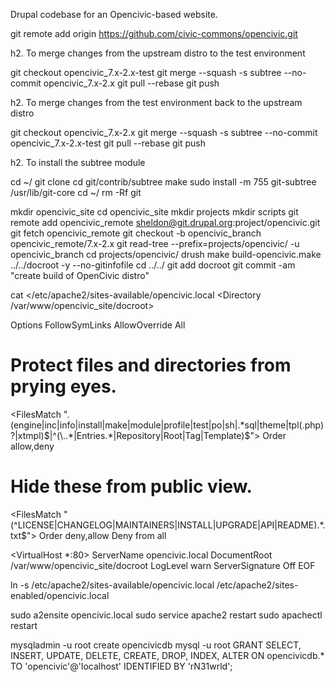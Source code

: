 Drupal codebase for an Opencivic-based website.

git remote add origin https://github.com/civic-commons/opencivic.git

h2. To merge changes from the upstream distro to the test environment

git checkout opencivic_7.x-2.x-test
git merge --squash -s subtree --no-commit opencivic_7.x-2.x
git pull --rebase
git push

h2. To merge changes from the test environment back to the upstream distro

git checkout opencivic_7.x-2.x
git merge --squash -s subtree --no-commit opencivic_7.x-2.x-test
git pull --rebase
git push

h2. To install the subtree module

cd ~/
git clone
cd git/contrib/subtree
make
sudo install -m 755 git-subtree /usr/lib/git-core
cd ~/
rm -Rf git




mkdir opencivic_site
cd opencivic_site
mkdir projects
mkdir scripts
git remote add opencivic_remote sheldon@git.drupal.org:project/opencivic.git
git fetch opencivic_remote
git checkout -b opencivic_branch opencivic_remote/7.x-2.x
git read-tree --prefix=projects/opencivic/ -u opencivic_branch
cd projects/opencivic/
drush make build-opencivic.make ../../docroot -y --no-gitinfofile
cd ../../
git add docroot
git commit -am "create build of OpenCivic distro"



cat <<EOF >/etc/apache2/sites-available/opencivic.local
<Directory /var/www/opencivic_site/docroot>

  Options FollowSymLinks
  AllowOverride All

  # Protect files and directories from prying eyes.
  <FilesMatch "\.(engine|inc|info|install|make|module|profile|test|po|sh|.*sql|theme|tpl(\.php)?|xtmpl)$|^(\..*|Entries.*|Repository|Root|Tag|Template)$">
    Order allow,deny
  </FilesMatch>

  # Hide these from public view.
  <FilesMatch "(^LICENSE|CHANGELOG|MAINTAINERS|INSTALL|UPGRADE|API|README).*\.txt$">
    Order deny,allow
    Deny from all 
  </FilesMatch>

</Directory>

<VirtualHost *:80>
  ServerName opencivic.local
  DocumentRoot /var/www/opencivic_site/docroot
  LogLevel warn
  ServerSignature Off
</VirtualHost>
EOF


ln -s /etc/apache2/sites-available/opencivic.local /etc/apache2/sites-enabled/opencivic.local


sudo a2ensite opencivic.local
sudo service apache2 restart
sudo apachectl restart

mysqladmin -u root create opencivicdb
mysql -u root
GRANT SELECT, INSERT, UPDATE, DELETE, CREATE, DROP, INDEX, ALTER ON opencivicdb.* TO 'opencivic'@'localhost' IDENTIFIED BY 'rN31wrld';
